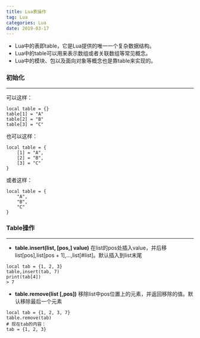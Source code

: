 ```yaml
---
title: Lua表操作
tag: Lua
categories: Lua
date: 2019-03-17
---
```


* Lua中的表即table，它是Lua提供的唯一一个复杂数据结构。
* Lua中的table可以用来表示数组或者关联数组等常见概念。
* Lua中的模块、包以及面向对象等概念也是靠table来实现的。

### 初始化
---
可以这样：
```
local table = {}
table[1] = "A"
table[2] = "B"
table[3] = "C"
```
也可以这样：
```
local table = {
    [1] = "A",
    [2] = "B",
    [3] = "C"
}
```
或者这样：
```
local table = {
    "A",
    "B",
    "C"
}
```

### Table操作
---
* **table.insert(list, [pos,] value)**
在list的pos处插入value，并后移list[pos],list[pos + 1],...,list[#list]。默认插入到list末尾
```
local tab = {1, 2, 3}
table,insert(tab, 7)
print(tab[4])
> 7
```
* **table.remove(list [,pos])**
移除list中pos位置上的元素，并返回移除的值。默认移除最后一个元素
```
local tab = {1, 2, 3, 7}
table.remove(tab)
# 现在tab的内容：
tab = {1, 2, 3} 
```